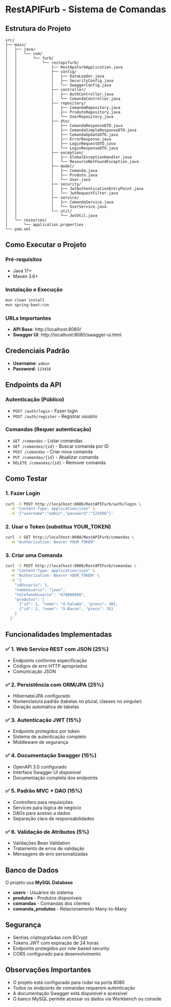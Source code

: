 # RestAPIFurb - Sistema de Comandas

## Estrutura do Projeto

```
src/
├── main/
│   ├── java/
│   │   └── com/
│   │       └── furb/
│   │           └── restapifurb/
│   │               ├── RestApiFurbApplication.java
│   │               ├── config/
│   │               │   ├── DataLoader.java
│   │               │   ├── SecurityConfig.java
│   │               │   └── SwaggerConfig.java
│   │               ├── controller/
│   │               │   ├── AuthController.java
│   │               │   └── ComandaController.java
│   │               ├── repository/
│   │               │   ├── ComandaRepository.java
│   │               │   ├── ProdutoRepository.java
│   │               │   └── UserRepository.java
│   │               ├── dto/
│   │               │   ├── ComandaResponseDTO.java
│   │               │   ├── ComandaSimpleResponseDTO.java
│   │               │   ├── ComandaUpdateDTO.java
│   │               │   ├── ErrorResponse.java
│   │               │   ├── LoginRequestDTO.java
│   │               │   └── LoginResponseDTO.java
│   │               ├── exception/
│   │               │   ├── GlobalExceptionHandler.java
│   │               │   └── ResourceNotFoundException.java
│   │               ├── model/
│   │               │   ├── Comanda.java
│   │               │   ├── Produto.java
│   │               │   └── User.java
│   │               ├── security/
│   │               │   ├── JwtAuthenticationEntryPoint.java
│   │               │   └── JwtRequestFilter.java
│   │               ├── service/
│   │               │   ├── ComandaService.java
│   │               │   └── UserService.java
│   │               └── util/
│   │                   └── JwtUtil.java
│   └── resources/
│       └── application.properties
└── pom.xml
```

## Como Executar o Projeto

### Pré-requisitos

- Java 17+
- Maven 3.6+

### Instalação e Execução

```bash
mvn clean install
mvn spring-boot:run
```

### URLs Importantes

- **API Base**: http://localhost:8080/
- **Swagger UI**: http://localhost:8080/swagger-ui.html

## Credenciais Padrão

- **Username**: `admin`
- **Password**: `123456`

## Endpoints da API

### Autenticação (Público)

- `POST /auth/login` - Fazer login
- `POST /auth/register` - Registrar usuário

### Comandas (Requer autenticação)

- `GET /comandas` - Listar comandas
- `GET /comandas/{id}` - Buscar comanda por ID
- `POST /comandas` - Criar nova comanda
- `PUT /comandas/{id}` - Atualizar comanda
- `DELETE /comandas/{id}` - Remover comanda

## Como Testar

### 1. Fazer Login

```bash
curl -X POST http://localhost:8080/RestAPIFurb/auth/login \
  -H "Content-Type: application/json" \
  -d '{"username":"admin","password":"123456"}'
```

### 2. Usar o Token (substitua YOUR_TOKEN)

```bash
curl -X GET http://localhost:8080/RestAPIFurb/comandas \
  -H "Authorization: Bearer YOUR_TOKEN"
```

### 3. Criar uma Comanda

```bash
curl -X POST http://localhost:8080/RestAPIFurb/comandas \
  -H "Content-Type: application/json" \
  -H "Authorization: Bearer YOUR_TOKEN" \
  -d '{
    "idUsuario": 1,
    "nomeUsuario": "joao",
    "telefoneUsuario": "478888888",
    "produtos": [
      {"id": 1, "nome": "X-Salada", "preco": 30},
      {"id": 2, "nome": "X-Bacon", "preco": 35}
    ]
  }'
```

## Funcionalidades Implementadas

### ✅ 1. Web Service REST com JSON (25%)
- Endpoints conforme especificação
- Códigos de erro HTTP apropriados
- Comunicação JSON

### ✅ 2. Persistência com ORM/JPA (25%)
- Hibernate/JPA configurado
- Nomenclatura padrão (tabelas no plural, classes no singular)
- Geração automática de tabelas

### ✅ 3. Autenticação JWT (15%)
- Endpoints protegidos por token
- Sistema de autenticação completo
- Middleware de segurança

### ✅ 4. Documentação Swagger (15%)
- OpenAPI 3.0 configurado
- Interface Swagger UI disponível
- Documentação completa dos endpoints

### ✅ 5. Padrão MVC + DAO (15%)
- Controllers para requisições
- Services para lógica de negócio
- DAOs para acesso a dados
- Separação clara de responsabilidades

### ✅ 6. Validação de Atributos (5%)
- Validações Bean Validation
- Tratamento de erros de validação
- Mensagens de erro personalizadas

## Banco de Dados

O projeto usa **MySQL Database**

- **users** - Usuários do sistema
- **produtos** - Produtos disponíveis
- **comandas** - Comandas dos clientes
- **comanda_produtos** - Relacionamento Many-to-Many

## Segurança

- Senhas criptografadas com BCrypt
- Tokens JWT com expiração de 24 horas
- Endpoints protegidos por role-based security
- CORS configurado para desenvolvimento

## Observações Importantes

- O projeto está configurado para rodar na porta 8080
- Todos os endpoints de comandas requerem autenticação
- A documentação Swagger está disponível e acessível
- O banco MySQL permite acessar os dados via Workbench ou console